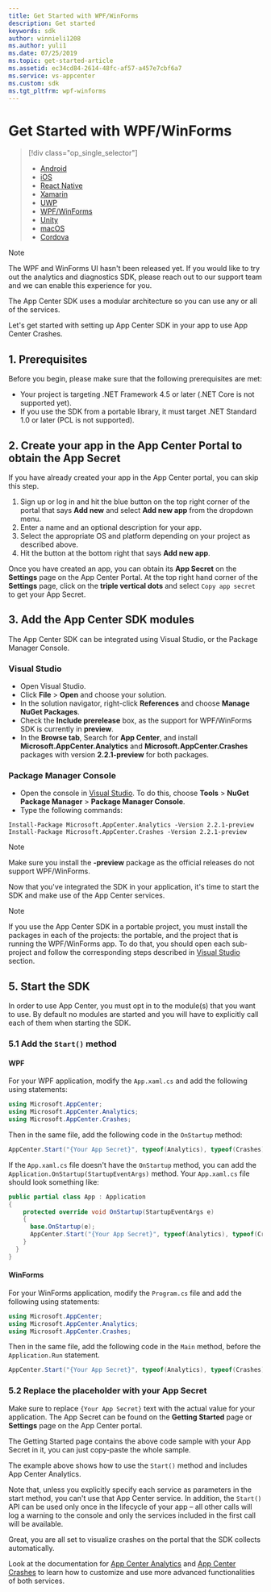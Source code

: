 ```yaml
---
title: Get Started with WPF/WinForms
description: Get started
keywords: sdk
author: winnieli1208
ms.author: yuli1
ms.date: 07/25/2019
ms.topic: get-started-article
ms.assetid: ec34cd84-2614-48fc-af57-a457e7cbf6a7
ms.service: vs-appcenter
ms.custom: sdk
ms.tgt_pltfrm: wpf-winforms
---
```


# Get Started with WPF/WinForms

> [!div  class="op_single_selector"]
> * [Android](android.md)
> * [iOS](ios.md)
> * [React Native](react-native.md)
> * [Xamarin](xamarin.md)
> * [UWP](uwp.md)
> * [WPF/WinForms](wpf-winforms.md)
> * [Unity](unity.md)
> * [macOS](macos.md)
> * [Cordova](cordova.md)

> [!NOTE]
> The WPF and WinForms UI hasn't been released yet. If you would like to try out the analytics and diagnostics SDK, please reach out to our support team and we can enable this experience for you. 

The App Center SDK uses a modular architecture so you can use any or all of the services.

Let's get started with setting up App Center SDK in your app to use App Center Crashes.

## 1. Prerequisites

Before you begin, please make sure that the following prerequisites are met:

* Your project is targeting .NET Framework 4.5 or later (.NET Core is not supported yet).
* If you use the SDK from a portable library, it must target .NET Standard 1.0 or later (PCL is not supported).

## 2. Create your app in the App Center Portal to obtain the App Secret

If you have already created your app in the App Center portal, you can skip this step.

1. Sign up or log in and hit the blue button on the top right corner of the portal that says **Add new** and select **Add new app** from the dropdown menu.
2. Enter a name and an optional description for your app.
3. Select the appropriate OS and platform depending on your project as described above.
4. Hit the button at the bottom right that says **Add new app**.

Once you have created an app, you can obtain its **App Secret** on the **Settings** page on the App Center Portal. At the top right hand corner of the **Settings** page, click on the **triple vertical dots** and select `Copy app secret` to get your App Secret.

## 3. Add the App Center SDK modules

The App Center SDK can be integrated using Visual Studio, or the Package Manager Console.

### Visual Studio

* Open Visual Studio.
* Click **File** > **Open** and choose your solution.
* In the solution navigator, right-click **References** and choose **Manage NuGet Packages**.
* Check the **Include prerelease** box, as the support for WPF/WinForms SDK is currently in **preview**.
* In the **Browse tab**, Search for **App Center**, and install **Microsoft.AppCenter.Analytics** and **Microsoft.AppCenter.Crashes** packages with version **2.2.1-preview** for both packages.

### Package Manager Console

* Open the console in [Visual Studio](https://visualstudio.microsoft.com/vs/). To do this, choose **Tools** > **NuGet Package Manager** > **Package Manager Console**.
* Type the following commands:

```shell
Install-Package Microsoft.AppCenter.Analytics -Version 2.2.1-preview
Install-Package Microsoft.AppCenter.Crashes -Version 2.2.1-preview
```

> [!NOTE]
> Make sure you install the **-preview** package as the official releases do not support WPF/WinForms.

Now that you've integrated the SDK in your application, it's time to start the SDK and make use of the App Center services.

> [!NOTE]
> If you use the App Center SDK in a portable project, you must install the packages in each of the projects: the portable, and the project that is running the WPF/WinForms app. To do that, you should open each sub-project and follow the corresponding steps described in [Visual Studio](#visual-studio) section.

## 5. Start the SDK

In order to use App Center, you must opt in to the module(s) that you want to use. By default no modules are started and you will have to explicitly call each of them when starting the SDK.

### 5.1 Add the `Start()` method

#### WPF 

For your WPF application, modify the `App.xaml.cs` and add the following using statements:

```csharp
using Microsoft.AppCenter;
using Microsoft.AppCenter.Analytics;
using Microsoft.AppCenter.Crashes;
```

Then in the same file, add the following code in the `OnStartup` method:


```csharp
AppCenter.Start("{Your App Secret}", typeof(Analytics), typeof(Crashes));
```

If the `App.xaml.cs` file doesn't have the `OnStartup` method, you can add the `Application.OnStartup(StartupEventArgs)` method. Your `App.xaml.cs` file should look something like:

```csharp
public partial class App : Application
{
    protected override void OnStartup(StartupEventArgs e)
    {
      base.OnStartup(e);
      AppCenter.Start("{Your App Secret}", typeof(Analytics), typeof(Crashes));
    }
  }
}
```

#### WinForms

For your WinForms application, modify the `Program.cs` file and add the following using statements:

```csharp
using Microsoft.AppCenter;
using Microsoft.AppCenter.Analytics;
using Microsoft.AppCenter.Crashes;
```

Then in the same file, add the following code in the `Main` method, before the `Application.Run` statement.

```csharp
AppCenter.Start("{Your App Secret}", typeof(Analytics), typeof(Crashes));
```


### 5.2 Replace the placeholder with your App Secret

Make sure to replace `{Your App Secret}` text with the actual value for your application. The App Secret can be found on the **Getting Started** page or **Settings** page on the App Center portal.

The Getting Started page contains the above code sample with your App Secret in it, you can just copy-paste the whole sample.

The example above shows how to use the `Start()` method and includes App Center Analytics.

Note that, unless you explicitly specify each service as parameters in the start method, you can't use that App Center service. In addition, the `Start()` API can be used only once in the lifecycle of your app – all other calls will log a warning to the console and only the services included in the first call will be available.

Great, you are all set to visualize crashes on the portal that the SDK collects automatically.

Look at the documentation for [App Center Analytics](~/sdk/analytics/windows.md) and [App Center Crashes](~/sdk/crashes/wpf-winforms.md) to learn how to customize and use more advanced functionalities of both services.
